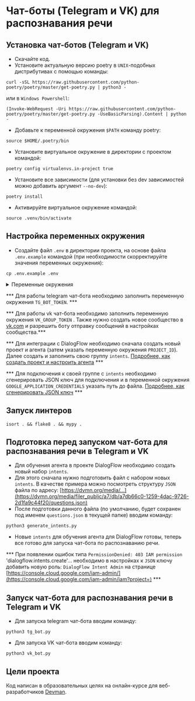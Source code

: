 # Чат-боты (Telegram и VK) для распознавания речи

## Установка чат-ботов (Telegram и VK)

- Скачайте код.
- Установите актуальную версию poetry в `UNIX`-подобных дистрибутивах с помощью команды:
```
curl -sSL https://raw.githubusercontent.com/python-poetry/poetry/master/get-poetry.py | python3 -
```
или в `Windows Powershell`:
```
(Invoke-WebRequest -Uri https://raw.githubusercontent.com/python-poetry/poetry/master/get-poetry.py -UseBasicParsing).Content | python -
```
- Добавьте к переменной окружения `$PATH` команду poetry:
```
source $HOME/.poetry/bin
```
- Установите виртуальное окружение в директории с проектом командой:
```
poetry config virtualenvs.in-project true
```
- Установите все зависимости (для установки без dev зависимостей можно добавить аргумент `--no-dev`):
```
poetry install
```
- Активируйте виртуальное окружение командой: 
```
source .venv/bin/activate
```

## Настройка переменных окружения

- Cоздайте файл `.env` в директории проекта, на основе файла `.env.example` командой 
(при необходимости скорректируйте значения переменных окружения):
```
cp .env.example .env
```
<details>
  <summary>Переменные окружения</summary>
  <pre>
    TG_BOT_TOKEN=
    VK_GROUP_TOKEN=
    PROJECT_ID=
    GOOGLE_APPLICATION_CREDENTIALS=
    LOGGING_LEVEL=ERROR
  </pre>
</details>

*** Для работы telegram чат-бота необходимо заполнить переменную окружения `TG_BOT_TOKEN`. ***

*** Для работы vk чат-бота необходимо заполнить переменную окружения `VK_GROUP_TOKEN` . Также нужно создать новое сообщество в [vk.com](https://vk.com) и разрешить боту отправку сообщений в настройках сообщества.***

*** Для интеграции с DialogFlow необходимо сначала создать новый проект и агента (затем указать переменную окружения `PROJECT_ID`). Далее создать и заполнить свою группу `intents`.
[Подробнее, как создать проект и настроить агента](https://cloud.google.com/dialogflow/es/docs/quick/build-agent) ***

*** Для подключения к своей группе с `intents` необходимо сгенерировать JSON ключ для подключения и в переменной окружения `GOOGLE_APPLICATION_CREDENTIALS` указать путь до файла. [Подробнее, как сгенерировать JSON ключ](https://habr.com/ru/post/502688/) ***

## Запуск линтеров

```
isort . && flake8 . && mypy .
```
## Подготовка перед запуском чат-бота для распознавания речи в Telegram и VK
-  Для обучения агента в проекте DialogFlow необходимо создать новый набор `intents`.
-  Для этого сначала нужно подготовить файл с набором новых `intents`. В качестве примера можно посмотреть структуру `JSON` файла по адресу:
[https://dvmn.org/media/...](https://dvmn.org/media/filer_public/a7/db/a7db66c0-1259-4dac-9726-2d1fa9c44f20/questions.json)
- После подготовки данного файла (по умолчанию, будет сохранен под именем `questions.json` в текущей папке) вводим команду:
```
python3 generate_intents.py
```
- Новые `intents` для обучения агента для DialogFlow готовы, теперь все готово для запуска чат-бота по распознаванию речи.

*** При появлении ошибок типа `PermissionDenied: 403 IAM permission` 'dialogflow.intents.create'... необходимо в настройках к `JSON` ключу добавить новую роль: `DialogFlow Intent Admin` на странице [https://console.cloud.google.com/iam-admin/](https://console.cloud.google.com/iam-admin/iam?project=) ***

## Запуск чат-бота для распознавания речи в Telegram и VK

- Для запуска telegram чат-бота вводим команду:
```
python3 tg_bot.py
```

- Для запуска VK чат-бота вводим команду:
```
python3 vk_bot.py
```

## Цели проекта
Код написан в образовательных целях на онлайн-курсе для веб-разработчиков [Devman](https://dvmn.org).
